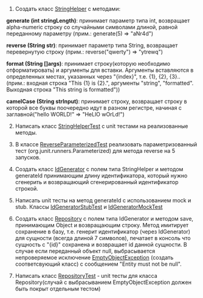 1. Создать класс <a href=src/main/java/StringHelper.java>StringHelper</a> с методами:

<b>generate (int stringLength)</b>: принимает параметр типа int, возвращает alpha-numeric строку со случайными символами длиной, равной переданному параметру (прим.: generate(5) => "aNr4d")

<b>reverse (String str)</b>: принимает параметр типа String, возвращает перевернутую строку (прим.: reverse("qwerty") => "ytrewq")
  
<b>format (String []args)</b>: принимает строку(которую необходимо отформатировать) и аргументы для вставки. Аргументы вставляются в определенных местах, указанных через "{index}", т.е. {1}, {2}, {3}.. (прим.: входная строка "This {1} is {2}.", аргументы "string", "formatted". Выходная строка "This string is formatted"))
  
<b>camelCase (String strInput)</b>: принимает строку, возвращает строку в которой все буквы поочередно идут в разном регистре, начиная с заглавной("hello WORLD!" => "HeLlO wOrLd!")

2. Написать класс <a href=src/test/java/StringHelperTest.java>StringHelperTest</a> c unit тестами на реализованные методы.

3. В классе <a href=src/test/java/ReverseParameterizedTest.java>ReverseParameterizedTest</a> реализовать параметризованный тест (org.junit.runners.Parameterized) для метода reverse на 5 запусков.

4. Создать класс <a href=src/main/java/IdGenerator.java>IdGenerator</a> с полем типа StringHelper и методом generateId принимающим длину идентификатора, который нужно сгенерить и возвращающий сгенерированный идентификатор строкой.

5. Написать unit тесты на метод generateId с использованием mock и stub. Классы <a href=src/test/java/IdGeneratorStubTest.java>IdGeneratorStubTest</a> и <a href=src/test/java/IdGeneratorMockTest.java>IdGeneratorMockTest</a>

6. Создать класс <a href=src/main/java/Repository.java>Repository</a> с полем типа IdGenerator и методом save, принимающим Object и возвращающим строку. Метод имитирует сохранение в базу, т.е. генерит идентификатор (через IdGenerator) для сущности (всегда длиной 7 символов), печатает в консоль что сущность с "{id}" сохранена и возвращает id данной сущности. В случае если переданный объект null, выбрасывается непроверяемое исключение <a href=src/main/java/EmptyObjectException.java>EmptyObjectException</a> (создать соответсвующий класс) с сообщением "Entity must not be null".

7. Написать класс <a href=src/test/java/RepositoryTest.java>RepositoryTest</a> - unit тесты для класса Repository(случай с выбрасыванием EmptyObjectException должен быть покрыт отдельным тестом)
